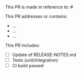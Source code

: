 This PR is made in reference to: #

This PR addresses or contains:
- ...
- ...
- ...

This PR includes:
- [ ] Update of RELEASE-NOTES.md
- [ ] Tests (unit/integration)
- [ ] CI build passed
